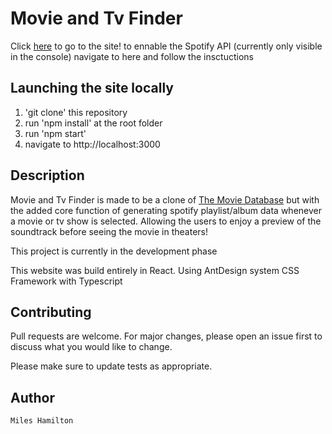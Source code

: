 # Movie and Tv Finder

Click [here](https://movieandtvfinder.vercel.app/) to go to the site!
to ennable the Spotify API (currently only visible in the console) navigate to here and follow the insctuctions

## Launching the site locally

1. 'git clone' this repository
2. run 'npm install' at the root folder
3. run 'npm start'
4. navigate to http://localhost:3000

## Description

Movie and Tv Finder is made to be a clone of [The Movie Database](https://www.themoviedb.org/?language=en-US) but with the added core function of generating spotify playlist/album data whenever a movie or tv show is selected. Allowing the users to enjoy a preview of the soundtrack before seeing the movie in theaters!

This project is currently in the development phase

This website was build entirely in React. Using AntDesign system CSS Framework with Typescript

## Contributing

Pull requests are welcome. For major changes, please open an issue first to discuss what you would like to change.

Please make sure to update tests as appropriate.

## Author

    Miles Hamilton
